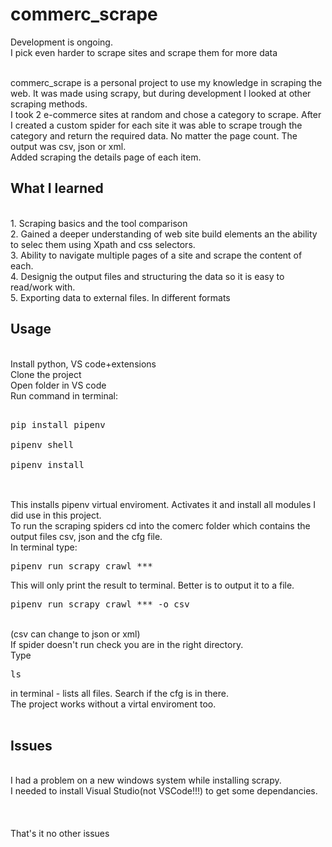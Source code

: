 <h1>commerc_scrape</h1>
Development is ongoing.<br>
I pick even harder to scrape sites and scrape them for more data<br><br>

commerc_scrape is a personal project to use my knowledge in scraping the web. It was made using scrapy, but during development I looked at other scraping methods.<br> 
I took 2 e-commerce sites at random and chose a category to scrape.
After I created a custom spider for each site it was able to scrape trough the category and return the required data. No matter the page count. The output was csv, json or xml.<br>
Added scraping the details page of each item.
<h2>What I learned</h2>
<br> 1. Scraping basics and the tool comparison
<br> 2. Gained a deeper understanding of web site build elements an the ability to selec them using Xpath and css selectors.
<br> 3. Ability to navigate multiple pages of a site and scrape the content of each.
<br> 4. Designig the output files and structuring the data so it is easy to read/work with.
<br> 5. Exporting data to external files. In different formats

<h2>Usage</h2>
<br>Install python, VS code+extensions
<br>Clone the project
<br>Open folder in VS code
<br>Run command in terminal: 
<br><pre>
<br>pip install pipenv
<br>pipenv shell
<br>pipenv install
 </pre>
<br>This installs pipenv virtual enviroment. Activates it and install all modules I did use in this project.
<br>To run the scraping spiders cd into the comerc folder which contains the output files csv, json and the cfg file.
<br>In terminal type:
<br> <pre>pipenv run scrapy crawl ***  </pre><br(*** - substitute for a spider name without the .py at the end. Example xnet)
<br>This will only print the result to terminal. Better is to output it to a file.
<br> <pre>pipenv run scrapy crawl *** -o csv  </pre><br>(csv can change to json or xml)
<br>If spider doesn't run check you are in the right directory. 
<br>Type  <pre>ls </pre> in terminal - lists all files. Search if the cfg is in there.
<br> The project works without a virtal enviroment too.
<br><br>
<h2>Issues</h2>
<br>I had a problem on a new windows system while installing scrapy. 
<br>I needed to install Visual Studio(not VSCode!!!) to get some dependancies.
<br><br><br><br>
That's it no other issues
